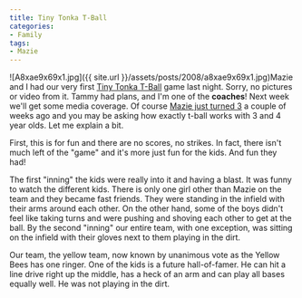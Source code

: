 ```yaml
---
title: Tiny Tonka T-Ball
categories:
- Family
tags:
- Mazie
---
```


![A8xae9x69x1.jpg]({{ site.url }}/assets/posts/2008/a8xae9x69x1.jpg)Mazie and I had our very first [Tiny Tonka T-Ball](http://www.minnetonkacommunityed.org/insight/registry/classinfo.asp?courseID=34900&catID=) game last night. Sorry, no pictures or video from it. Tammy had plans, and I'm one of the **coaches**! Next week we'll get some media coverage.
Of course [Mazie just turned 3](/thingelstad/daddys-girl-turns-three) a couple of weeks ago and you may be asking how exactly t-ball works with 3 and 4 year olds. Let me explain a bit.

First, this is for fun and there are no scores, no strikes. In fact, there isn't much left of the "game" and it's more just fun for the kids. And fun they had!

The first "inning" the kids were really into it and having a blast. It was funny to watch the different kids. There is only one girl other than Mazie on the team and they became fast friends. They were standing in the infield with their arms around each other. On the other hand, some of the boys didn't feel like taking turns and were pushing and shoving each other to get at the ball. By the second "inning" our entire team, with one exception, was sitting on the infield with their gloves next to them playing in the dirt.

Our team, the yellow team, now known by unanimous vote as the Yellow Bees has one ringer. One of the kids is a future hall-of-famer. He can hit a line drive right up the middle, has a heck of an arm and can play all bases equally well. He was not playing in the dirt.
